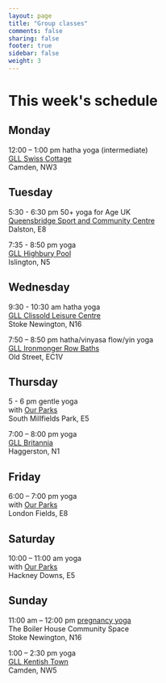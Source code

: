 ```yaml
---
layout: page
title: "Group classes"
comments: false
sharing: false
footer: true
sidebar: false
weight: 3
---
```


<div>

<h1>This week's schedule</h1>

<h2>Monday</h2>

<p>12:00 – 1:00 pm hatha yoga (intermediate)<br/><a href="http://www.better.org.uk/leisure/swiss-cottage-leisure-centre#/">
GLL Swiss Cottage</a><br/>Camden, NW3</p>

<h2>Tuesday</h2>

<p>5:30 - 6:30 pm 50+ yoga for Age UK<br/><a href="http://www.better.org.uk/leisure/queensbridge-sport-and-community-centre#/">
Queensbridge Sport and Community Centre</a><br/>Dalston, E8</p>

<p>7:35 - 8:50 pm yoga<br/><a href="http://www.better.org.uk/leisure/highbury#/">
GLL Highbury Pool</a><br/>Islington, N5</p>

<h2>Wednesday</h2>

<p>9:30 - 10:30 am hatha yoga<br/><a href="http://www.better.org.uk/leisure/clissold-leisure-centre#/">
GLL Clissold Leisure Centre</a><br/>Stoke Newington, N16</p>

<p>7:50 – 8:50 pm hatha/vinyasa flow/yin yoga<br/><a href="http://www.better.org.uk/leisure/ironmonger-row-baths#carousel0" target="_blank">
GLL Ironmonger Row Baths</a><br/>Old Street, EC1V</p>

<h2>Thursday</h2>

<p>5 - 6 pm gentle yoga 
<br/>with <a href="http://www.ourparks.org.uk/">Our Parks</a></br> 
South Millfields Park, E5</p>

<p>7:00 – 8:00 pm yoga<br/><a href="http://www.better.org.uk/leisure/britannia-leisure-centre#/">
GLL Britannia</a><br/>Haggerston, N1</p>


<h2>Friday</h2>

<p>6:00 – 7:00 pm yoga
<br/>with <a href="http://www.ourparks.org.uk/">Our Parks</a></br>
London Fields, E8</p>

<h2>Saturday</h2>

<p>10:00 – 11:00 am yoga
<br/>with <a href="http://www.ourparks.org.uk/">Our Parks</a></br>Hackney Downs, E5</p>

<h2>Sunday</h2>

<p>11:00 am – 12:00 pm <a href="../antenatal-yoga-classes-in-stoke-newington/">pregnancy yoga</a></br>The Boiler House Community Space</br>Stoke Newington, N16</p>

<p>1:00 – 2:30 pm yoga<br/><a href="http://www.better.org.uk/leisure/kentish-town-sports-centre#/">
GLL Kentish Town</a><br/>Camden, NW5</p>
     
</div>